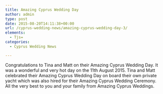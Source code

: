 ```yaml
---
title: Amazing Cyprus Wedding Day
author: admin
type: post
date: 2015-08-20T14:11:38+00:00
url: /cyprus-wedding-news/amazing-cyprus-wedding-day-3/
elements:
  - Tjs=
categories:
  - Cyprus Wedding News

---
```

Congratulations to Tina and Matt on their Amazing Cyprus Wedding Day. It was a wonderful and very hot day on the 11th August 2015. Tina and Matt celebrated their Amazing Cyprus Wedding Day on board their own private yacht which was also hired for their Amazing Cyprus Wedding Ceremony. All the very best to you and your family from Amazing Cyprus Weddings.